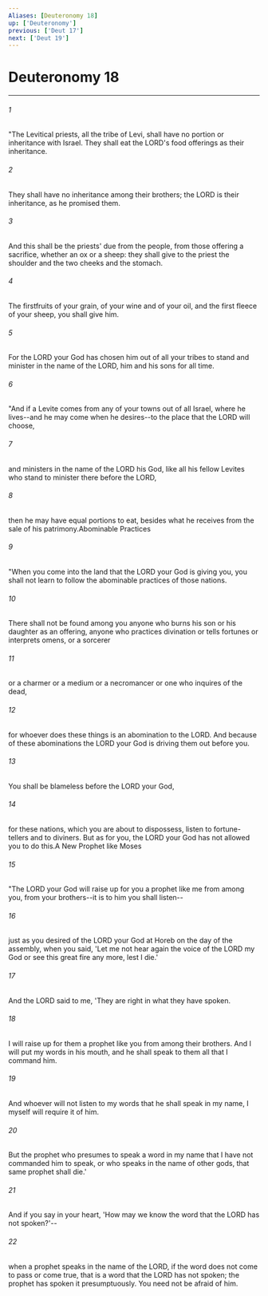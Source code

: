 ```yaml
---
Aliases: [Deuteronomy 18]
up: ['Deuteronomy']
previous: ['Deut 17']
next: ['Deut 19']
---
```

# Deuteronomy 18
***



###### 1 
"The Levitical priests, all the tribe of Levi, shall have no portion or inheritance with Israel. They shall eat the LORD's food offerings as their inheritance. 

###### 2 
They shall have no inheritance among their brothers; the LORD is their inheritance, as he promised them. 

###### 3 
And this shall be the priests' due from the people, from those offering a sacrifice, whether an ox or a sheep: they shall give to the priest the shoulder and the two cheeks and the stomach. 

###### 4 
The firstfruits of your grain, of your wine and of your oil, and the first fleece of your sheep, you shall give him. 

###### 5 
For the LORD your God has chosen him out of all your tribes to stand and minister in the name of the LORD, him and his sons for all time. 

###### 6 
"And if a Levite comes from any of your towns out of all Israel, where he lives--and he may come when he desires--to the place that the LORD will choose, 

###### 7 
and ministers in the name of the LORD his God, like all his fellow Levites who stand to minister there before the LORD, 

###### 8 
then he may have equal portions to eat, besides what he receives from the sale of his patrimony.Abominable Practices 

###### 9 
"When you come into the land that the LORD your God is giving you, you shall not learn to follow the abominable practices of those nations. 

###### 10 
There shall not be found among you anyone who burns his son or his daughter as an offering, anyone who practices divination or tells fortunes or interprets omens, or a sorcerer 

###### 11 
or a charmer or a medium or a necromancer or one who inquires of the dead, 

###### 12 
for whoever does these things is an abomination to the LORD. And because of these abominations the LORD your God is driving them out before you. 

###### 13 
You shall be blameless before the LORD your God, 

###### 14 
for these nations, which you are about to dispossess, listen to fortune-tellers and to diviners. But as for you, the LORD your God has not allowed you to do this.A New Prophet like Moses 

###### 15 
"The LORD your God will raise up for you a prophet like me from among you, from your brothers--it is to him you shall listen-- 

###### 16 
just as you desired of the LORD your God at Horeb on the day of the assembly, when you said, 'Let me not hear again the voice of the LORD my God or see this great fire any more, lest I die.' 

###### 17 
And the LORD said to me, 'They are right in what they have spoken. 

###### 18 
I will raise up for them a prophet like you from among their brothers. And I will put my words in his mouth, and he shall speak to them all that I command him. 

###### 19 
And whoever will not listen to my words that he shall speak in my name, I myself will require it of him. 

###### 20 
But the prophet who presumes to speak a word in my name that I have not commanded him to speak, or who speaks in the name of other gods, that same prophet shall die.' 

###### 21 
And if you say in your heart, 'How may we know the word that the LORD has not spoken?'-- 

###### 22 
when a prophet speaks in the name of the LORD, if the word does not come to pass or come true, that is a word that the LORD has not spoken; the prophet has spoken it presumptuously. You need not be afraid of him.
